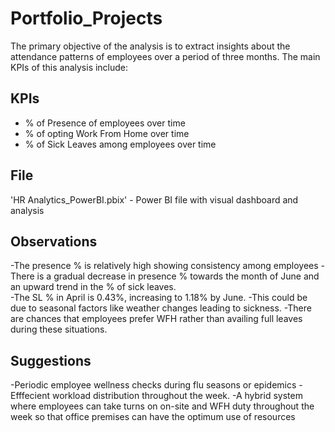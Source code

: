 # Portfolio_Projects
The primary objective of the analysis is to extract insights about the attendance patterns of employees over a period of three months. The main KPIs of this analysis include:
## KPIs
- % of Presence of employees over time
- % of opting Work From Home over time
- % of Sick Leaves among employees over time

## File
'HR Analytics_PowerBI.pbix' - Power BI file with visual dashboard and analysis

## Observations
-The presence % is relatively high showing consistency among employees
-There is a gradual decrease in presence % towards the month of June and an upward trend in the % of sick leaves.  
-The SL % in April is 0.43%, increasing to 1.18% by June.
-This could be due to seasonal factors like weather changes  leading to sickness. 
-There are chances that employees prefer WFH rather than availing full leaves during these situations.

## Suggestions
-Periodic employee wellness checks during flu seasons or epidemics
-Efffecient workload distribution throughout the week.
-A hybrid system where employees can take turns on on-site and WFH duty throughout the week so that office premises can have the optimum use of resources
